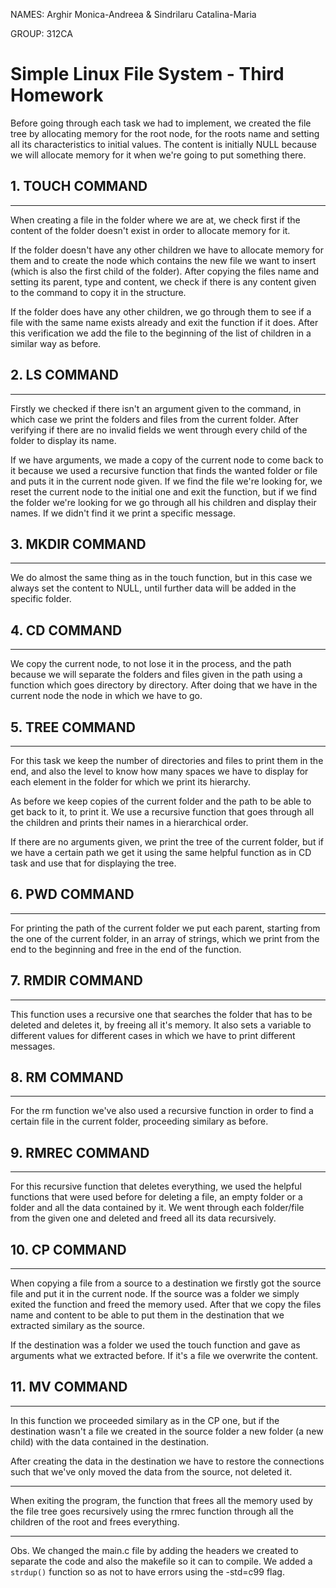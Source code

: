 NAMES: Arghir Monica-Andreea & Sindrilaru Catalina-Maria

GROUP: 312CA

# Simple Linux File System  - Third Homework

Before going through each task we had to implement, we created the file
tree by allocating memory for the root node, for the roots name and setting
all its characteristics to initial values. The content is initially NULL
because we will allocate memory for it when we're going to put something there.


## 1. TOUCH COMMAND
***   
When creating a file in the folder where we are at, we check first if the
content of the folder doesn't exist in order to allocate memory for it.

If the folder doesn't have any other children we have to allocate memory
for them and to create the node which contains the new file we want to insert
(which is also the first child of the folder). After copying the files name and
setting its parent, type and content, we check if there is any content given to
the command to copy it in the structure.
    
If the folder does have any other children, we go through them to see if a
file with the same name exists already and exit the function if it does. After
this verification we add the file to the beginning of the list of children in a
similar way as before.


## 2. LS COMMAND
***

Firstly we checked if there isn't an argument given to the command, in
which case we print the folders and files from the current folder. After
verifying if there are no invalid fields we went through every child of the
folder to display its name.

If we have arguments, we made a copy of the current node to come back to it
because we used a recursive function that finds the wanted folder or file and
puts it in the current node given. If we find the file we're looking for, we
reset the current node to the initial one and exit the function, but if we find
the folder we're looking for we go through all his children and display their
names. If we didn't find it we print a specific message. 


## 3. MKDIR COMMAND
***

We do almost the same thing as in the touch function, but in this case
we always set the content to NULL, until further data will be added in the
specific folder.


## 4. CD COMMAND
***

We copy the current node, to not lose it in the process, and the path
because we will separate the folders and files given in the path using a
function which goes directory by directory. After doing that we have in the
current node the node in which we have to go.


## 5. TREE COMMAND
***

For this task we keep the number of directories and files to print them
in the end, and also the level to know how many spaces we have to display for
each element in the folder for which we print its hierarchy.

As before we keep copies of the current folder and the path to be able to
get back to it, to print it. We use a recursive function that goes through all
the children and prints their names in a hierarchical order.

If there are no arguments given, we print the tree of the current folder,
but if we have a certain path we get it using the same helpful function as in
CD task and use that for displaying the tree.


## 6. PWD COMMAND
***

For printing the path of the current folder we put each parent, starting
from the one of the current folder, in an array of strings, which we print from
the end to the beginning and free in the end of the function.


## 7. RMDIR COMMAND
***

This function uses a recursive one that searches the folder that has to be
deleted and deletes it, by freeing all it's memory. It also sets a variable to
different values for different cases in which we have to print different
messages.


## 8. RM COMMAND
***

For the rm function we've also used a recursive function in order to find
a certain file in the current folder, proceeding similary as before.


## 9. RMREC COMMAND
***

For this recursive function that deletes everything, we used the helpful
functions that were used before for deleting a file, an empty folder or a
folder and all the data contained by it. We went through each folder/file from
the given one and deleted and freed all its data recursively.


## 10. CP COMMAND
***

When copying a file from a source to a destination we firstly got the
source file and put it in the current node. If the source was a folder we
simply exited the function and freed the memory used. After that we copy the
files name and content to be able to put them in the destination that we
extracted similary as the source. 

If the destination was a folder we used the touch function and gave as
arguments what we extracted before. If it's a file we overwrite the content.


## 11. MV COMMAND
***

In this function we proceeded similary as in the CP one, but if the
destination wasn't a file we created in the source folder a new folder
(a new child) with the data contained in the destination.

After creating the data in the destination we have to restore the
connections such that we've only moved the data from the source, not deleted
it.

***
    
When exiting the program, the function that frees all the memory used by
the file tree goes recursively using the rmrec function through all the
children of the root and frees everything.

***

Obs. We changed the main.c file by adding the headers we created to
separate the code and also the makefile so it can to compile.
We added a `strdup()` function so as not to have errors using the -std=c99 flag.
